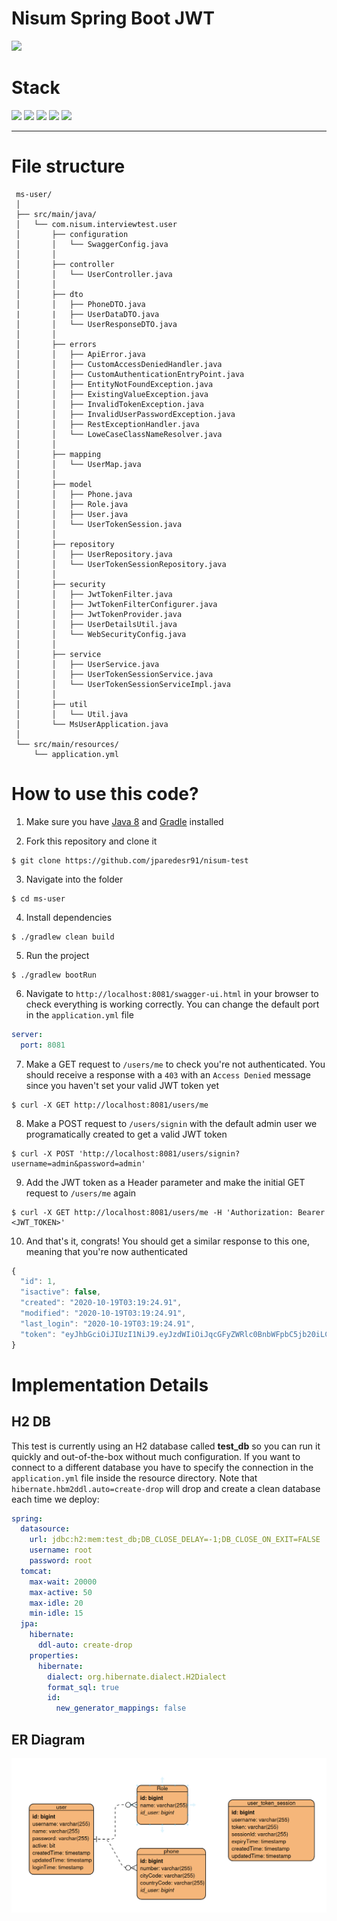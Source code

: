 # Nisum Spring Boot JWT

![](https://img.shields.io/badge/build-success-brightgreen.svg)

# Stack

![](https://img.shields.io/badge/java_8-✓-blue.svg)
![](https://img.shields.io/badge/spring_boot-✓-blue.svg)
![](https://img.shields.io/badge/h2-✓-blue.svg)
![](https://img.shields.io/badge/jwt-✓-blue.svg)
![](https://img.shields.io/badge/swagger_2-✓-blue.svg)

***
# File structure

```
 ms-user/
 │
 ├── src/main/java/
 │   └── com.nisum.interviewtest.user
 │       ├── configuration
 │       │   └── SwaggerConfig.java
 │       │
 │       ├── controller
 │       │   └── UserController.java
 │       │
 │       ├── dto
 │       │   ├── PhoneDTO.java
 |       |   ├── UserDataDTO.java 
 │       │   └── UserResponseDTO.java
 │       │
 │       ├── errors
 │       │   ├── ApiError.java
 │       │   ├── CustomAccessDeniedHandler.java
 │       │   ├── CustomAuthenticationEntryPoint.java
 │       │   ├── EntityNotFoundException.java
 │       │   ├── ExistingValueException.java
 │       │   ├── InvalidTokenException.java
 │       │   ├── InvalidUserPasswordException.java
 │       │   ├── RestExceptionHandler.java
 │       │   └── LoweCaseClassNameResolver.java
 │       │
 │       ├── mapping
 │       │   └── UserMap.java 
 │       │ 
 │       ├── model
 │       │   ├── Phone.java
 │       │   ├── Role.java
 │       │   ├── User.java 
 │       │   └── UserTokenSession.java
 │       │
 │       ├── repository
 │       │   ├── UserRepository.java 
 │       │   └── UserTokenSessionRepository.java
 │       │
 │       ├── security
 │       │   ├── JwtTokenFilter.java
 │       │   ├── JwtTokenFilterConfigurer.java
 │       │   ├── JwtTokenProvider.java
 │       │   ├── UserDetailsUtil.java
 │       │   └── WebSecurityConfig.java
 │       │
 │       ├── service
 │       │   ├── UserService.java   
 │       │   ├── UserTokenSessionService.java 
 │       │   └── UserTokenSessionServiceImpl.java
 │       │
 │       ├── util   
 │       │   └── Util.java
 │       └── MsUserApplication.java
 │
 └── src/main/resources/
     └── application.yml

```
# How to use this code?

1. Make sure you have [Java 8](https://www.java.com/download/) and [Gradle](https://gradle.org/) installed

2. Fork this repository and clone it

```
$ git clone https://github.com/jparedesr91/nisum-test
```

3. Navigate into the folder

```
$ cd ms-user
```

4. Install dependencies

```
$ ./gradlew clean build
```

5. Run the project

```
$ ./gradlew bootRun
```

6. Navigate to `http://localhost:8081/swagger-ui.html` in your browser to check everything is working correctly. You can change the default port in the `application.yml` file

```yml
server:
  port: 8081
```

7. Make a GET request to `/users/me` to check you're not authenticated. You should receive a response with a `403` with an `Access Denied` message since you haven't set your valid JWT token yet

```
$ curl -X GET http://localhost:8081/users/me
```

8. Make a POST request to `/users/signin` with the default admin user we programatically created to get a valid JWT token

```
$ curl -X POST 'http://localhost:8081/users/signin?username=admin&password=admin'
```

9. Add the JWT token as a Header parameter and make the initial GET request to `/users/me` again

```
$ curl -X GET http://localhost:8081/users/me -H 'Authorization: Bearer <JWT_TOKEN>'
```

10. And that's it, congrats! You should get a similar response to this one, meaning that you're now authenticated

```javascript
{
  "id": 1,
  "isactive": false,
  "created": "2020-10-19T03:19:24.91",
  "modified": "2020-10-19T03:19:24.91",
  "last_login": "2020-10-19T03:19:24.91",
  "token": "eyJhbGciOiJIUzI1NiJ9.eyJzdWIiOiJqcGFyZWRlc0BnbWFpbC5jb20iLCJhdXRoIjpbeyJhdXRob3JpdHkiOiJST0xFX0FETUlOIn1dLCJpYXQiOjE2MDMwOTE5NjUsImV4cCI6MTYwMzA5MTk2NX0.UkMrKsp5QEomnMBG0DslNM3SKtLMfrxreLFBMoeg07E"
}
```

# Implementation Details

## H2 DB

This test is currently using an H2 database called **test_db** so you can run it quickly and out-of-the-box without much configuration. If you want to connect to a different database you have to specify the connection in the `application.yml` file inside the resource directory. Note that `hibernate.hbm2ddl.auto=create-drop` will drop and create a clean database each time we deploy:

```yml
spring:
  datasource:
    url: jdbc:h2:mem:test_db;DB_CLOSE_DELAY=-1;DB_CLOSE_ON_EXIT=FALSE   
    username: root
    password: root
  tomcat:
    max-wait: 20000
    max-active: 50
    max-idle: 20
    min-idle: 15
  jpa:
    hibernate:
      ddl-auto: create-drop
    properties:
      hibernate:
        dialect: org.hibernate.dialect.H2Dialect        
        format_sql: true
        id:
          new_generator_mappings: false
```

## ER Diagram

![ER-Diagram](https://github.com/jparedesr91/nisum-test/blob/main/er-diagram.png?raw=true "ER Diagram")





